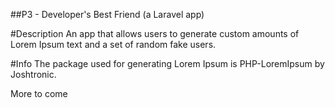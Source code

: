 ##P3 - Developer's Best Friend (a Laravel app)

#Description
An app that allows users to generate custom amounts of Lorem Ipsum text and a set of random fake users.

#Info
The package used for generating Lorem Ipsum  is PHP-LoremIpsum by Joshtronic.

More to come